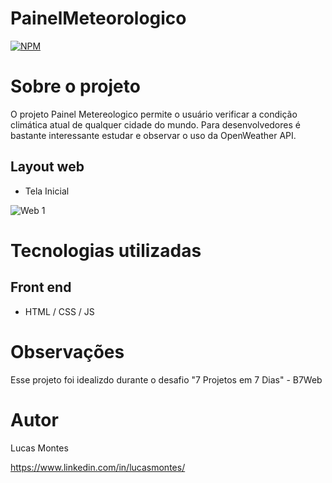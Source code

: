 # PainelMeteorologico

[![NPM](https://img.shields.io/npm/l/react)](https://github.com/lucasmontes10/PainelMetereologico/blob/main/LICENSE)

# Sobre o projeto


O projeto Painel Metereologico permite o usuário verificar a condição climática atual de qualquer cidade do mundo. Para desenvolvedores é bastante interessante estudar e observar o uso da OpenWeather API.


## Layout web
- Tela Inicial  

![Web 1](https://github.com/lucasmontes10/PainelMetereologico/blob/main/img/printProjeto.png)

# Tecnologias utilizadas

## Front end
- HTML / CSS / JS 

# Observações
Esse projeto foi idealizdo durante o desafio "7 Projetos em 7 Dias" - B7Web
# Autor

Lucas Montes

https://www.linkedin.com/in/lucasmontes/

